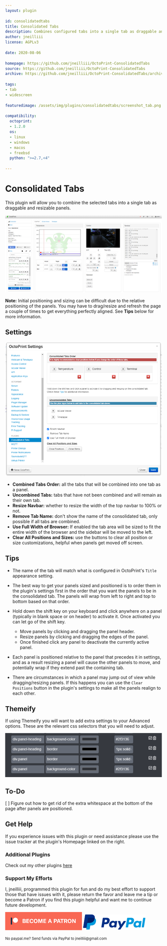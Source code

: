 ```yaml
---
layout: plugin

id: consolidatedtabs
title: Consolidated Tabs
description: Combines configured tabs into a single tab as draggable and resizable panels.
author: jneilliii
license: AGPLv3

date: 2020-08-06

homepage: https://github.com/jneilliii/OctoPrint-ConsolidatedTabs
source: https://github.com/jneilliii/OctoPrint-ConsolidatedTabs
archive: https://github.com/jneilliii/OctoPrint-ConsolidatedTabs/archive/master.zip

tags:
- tab
- widescreen

featuredimage: /assets/img/plugins/consolidatedtabs/screenshot_tab.png

compatibility:
  octoprint:
  - 1.2.0
  os:
  - linux
  - windows
  - macos
  - freebsd
  python: ">=2.7,<4"

---
```


# Consolidated Tabs

This plugin will allow you to combine the selected tabs into a single tab as draggable and resizable panels.

![screenshot tab](/assets/img/plugins/consolidatedtabs/screenshot_tab.png)

**Note:** Initial positioning and sizing can be difficult due to the relative positioning of the panels. You may have to drag/resize and refresh the page a couple of times to get everything perfectly aligned. See **Tips** below for more information.

## Settings

![screenshot settings](/assets/img/plugins/consolidatedtabs/screenshot_settings.png)

- **Combined Tabs Order:** all the tabs that will be combined into one tab as a panel.
- **Uncombined Tabs:** tabs that have not been combined and will remain as their own tab.
- **Resize Navbar:** whether to resize the width of the top navbar to 100% or not.
- **Remove Tab Name:** don't show the name of the consolidated tab, only possible if all tabs are combined.
- **Use Full Width of Browser:** If enabled the tab area will be sized to fit the entire width of the browser and the sidebar will be moved to the left.
- **Clear All Positions and Sizes:** use the buttons to clear all position or size customizations, helpful when panels get moved off screen.

## Tips

- The name of the tab will match what is configured in OctoPrint's `Title` appearance setting.

- The best way to get your panels sized and positioned is to order them in the plugin's settings first in the order that you want the panels to be in the consolidated tab. The panels will wrap from left to right and top to bottom based on that order.

- Hold down the shift key on your keyboard and click anywhere on a panel (typically in blank space or on header) to activate it. Once activated you can let go of the shift key.
  - Move panels by clicking and dragging the panel header.
  - Resize panels by clicking and dragging the edges of the panel.
  - Once finished click any panel to deactivate the currently active panel.

- Each panel is positioned relative to the panel that precedes it in settings, and as a result resizing a panel will cause the other panels to move, and potentially wrap if they extend past the containing tab.

- There are circumstances in which a panel may jump out of view while dragging/resizing panels. If this happens you can use the `Clear Positions` button in the plugin's settings to make all the panels realign to each other.

## Themeify

If using Themeify you will want to add extra settings to your Advanced options. These are the relevant css selectors that you will need to adjust.

![screenshot themeify](/assets/img/plugins/consolidatedtabs/screenshot_themeify.png)

## To-Do
[ ]  Figure out how to get rid of the extra whitespace at the bottom of the page after panels are positioned.

## Get Help

If you experience issues with this plugin or need assistance please use the issue tracker at the plugin's Homepage linked on the right.

### Additional Plugins

Check out my other plugins [here](https://plugins.octoprint.org/by_author/#jneilliii)

### Support My Efforts
I, jneilliii, programmed this plugin for fun and do my best effort to support those that have issues with it, please return the favor and leave me a tip or become a Patron if you find this plugin helpful and want me to continue future development.

[![Patreon](/assets/img/plugins/consolidatedtabs/patreon-with-text-new.png)](https://www.patreon.com/jneilliii) [![paypal](/assets/img/plugins/consolidatedtabs/paypal-with-text.png)](https://paypal.me/jneilliii)

<small>No paypal.me? Send funds via PayPal to jneilliii&#64;gmail&#46;com</small>
